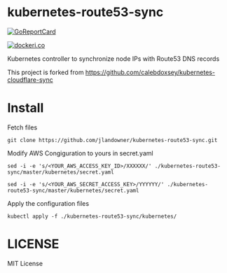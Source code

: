 # kubernetes-route53-sync

[![GoReportCard](https://goreportcard.com/badge/github.com/jlandowner/kubernetes-route53-sync)](https://goreportcard.com/report/github.com/jlandowner/kubernetes-route53-sync)

[![dockeri.co](https://dockeri.co/image/jlandowner/kubernetes-route53-sync)](https://hub.docker.com/r/jlandowner/kubernetes-route53-sync)

Kubernetes controller to synchronize node IPs with Route53 DNS records

This project is forked from https://github.com/calebdoxsey/kubernetes-cloudflare-sync

# Install

Fetch files

```shell
git clone https://github.com/jlandowner/kubernetes-route53-sync.git
```

Modify AWS Congiguration to yours in secret.yaml

```shell
sed -i -e 's/<YOUR_AWS_ACCESS_KEY_ID>/XXXXXX/' ./kubernetes-route53-sync/master/kubernetes/secret.yaml

sed -i -e 's/<YOUR_AWS_SECRET_ACCESS_KEY>/YYYYYY/' ./kubernetes-route53-sync/master/kubernetes/secret.yaml
```

Apply the configuration files

```shell
kubectl apply -f ./kubernetes-route53-sync/kubernetes/
```

# LICENSE
MIT License
